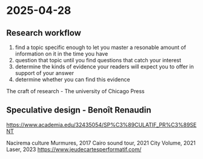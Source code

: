 # 2025-04-28

## Research workflow

1. find a topic specific enough to let you master a resonable amount of information on it in the time you have
2. question that topic until you find questions that catch your interest
3. determine the kinds of evidence your readers will expect you to offer in support of your answer
4. determine whether you can find this evidence

The craft of research - The university of Chicago Press

## Speculative design - Benoît Renaudin

https://www.academia.edu/32435054/SP%C3%89CULATIF_PR%C3%89SENT

Nacirema culture
Murmures, 2017
Cairo sound tour, 2021
City Volume, 2021
Laser, 2023
https://www.jeudecartesperformatif.com/
